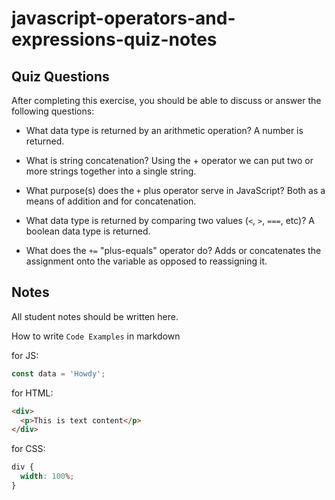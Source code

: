 # javascript-operators-and-expressions-quiz-notes

## Quiz Questions

After completing this exercise, you should be able to discuss or answer the following questions:

- What data type is returned by an arithmetic operation?
  A number is returned.

- What is string concatenation?
  Using the + operator we can put two or more strings together into a single string.

- What purpose(s) does the `+` plus operator serve in JavaScript?
  Both as a means of addition and for concatenation.

- What data type is returned by comparing two values (`<`, `>`, `===`, etc)?
  A boolean data type is returned.

- What does the `+=` "plus-equals" operator do?
  Adds or concatenates the assignment onto the variable as opposed to reassigning it.

## Notes

All student notes should be written here.

How to write `Code Examples` in markdown

for JS:

```javascript
const data = 'Howdy';
```

for HTML:

```html
<div>
  <p>This is text content</p>
</div>
```

for CSS:

```css
div {
  width: 100%;
}
```

